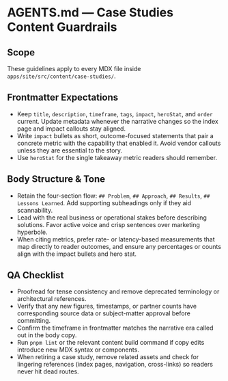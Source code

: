 # AGENTS.md — Case Studies Content Guardrails

## Scope
These guidelines apply to every MDX file inside `apps/site/src/content/case-studies/`.

## Frontmatter Expectations
- Keep `title`, `description`, `timeframe`, `tags`, `impact`, `heroStat`, and `order` current. Update metadata whenever the narrative changes so the index page and impact callouts stay aligned.
- Write `impact` bullets as short, outcome-focused statements that pair a concrete metric with the capability that enabled it. Avoid vendor callouts unless they are essential to the story.
- Use `heroStat` for the single takeaway metric readers should remember.

## Body Structure & Tone
- Retain the four-section flow: `## Problem`, `## Approach`, `## Results`, `## Lessons Learned`. Add supporting subheadings only if they aid scannability.
- Lead with the real business or operational stakes before describing solutions. Favor active voice and crisp sentences over marketing hyperbole.
- When citing metrics, prefer rate- or latency-based measurements that map directly to reader outcomes, and ensure any percentages or counts align with the impact bullets and hero stat.

## QA Checklist
- Proofread for tense consistency and remove deprecated terminology or architectural references.
- Verify that any new figures, timestamps, or partner counts have corresponding source data or subject-matter approval before committing.
- Confirm the timeframe in frontmatter matches the narrative era called out in the body copy.
- Run `pnpm lint` or the relevant content build command if copy edits introduce new MDX syntax or components.
- When retiring a case study, remove related assets and check for lingering references (index pages, navigation, cross-links) so readers never hit dead routes.
